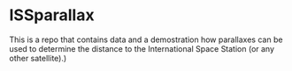 # ISSparallax
This is a repo that contains data and a demostration how parallaxes can be used to determine the distance to the International Space Station (or any other satellite).)
